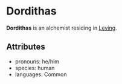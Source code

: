 # Dordithas

**Dordithas** is an alchemist residing in [Leving](../../leving).

## Attributes

- pronouns: he/him
- species: human
- languages: Common
